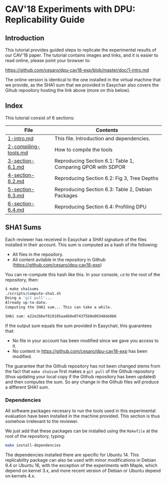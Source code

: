 CAV'18 Experiments with DPU: Replicability Guide
================================================

## Introduction

This tutorial provides guided steps to replicate the experimental results of our
CAV'18 paper.  The tutorial contains images and links, and it is easier to read
online, please point your browser to:

https://github.com/cesaro/dpu-cav18-exp/blob/master/doc/1-intro.md

The online version is identical to the one installed in the virtual machine that
we provide, as the SHA1 sum that we provided in Easychair also covers the Gihub
repository hosting the link above (more on this below).

## Index

This tutorial consist of 6 sections:

| File                   | Contents
| ---------------------- | -----------------------------------------------------
| [1-intro.md]           | This file. Introduction and dependencies.
| [2-compiling-tools.md] | How to compile the tools
| [3-section-6.1.md]     | Reproducing Section 6.1: Table 1, Comparing QPOR with SDPOR
| [4-section-6.2.md]     | Reproducing Section 6.2: Fig 3, Tree Depths
| [5-section-6.3.md]     | Reproducing Section 6.3: Table 2, Debian Packages
| [6-section-6.4.md]     | Reproducing Section 6.4: Profiling DPU

[1-intro.md]:           1-intro.md
[2-compiling-tools.md]: 2-compiling-tools.md
[3-section-6.1.md]:     3-section-6.1.md
[4-section-6.2.md]:     4-section-6.2.md
[5-section-6.3.md]:     5-section-6.3.md
[6-section-6.4.md]:     6-section-6.4.md

## SHA1 Sums

Each reviewer has received in Easychair a SHA1 signature of the files
installed in their account. This sum is computed as a hash of the following:

* All files in the repository.
* All content avilable in the repository in Github
  (https://github.com/cesaro/dpu-cav18-exp)

You can re-compute this hash like this. In your console, `cd` to the root of the
repository, then:

```sh
$ make sha1sums 
./scripts/compute-sha1.sh
Doing a 'git pull'...
Already up-to-date.
Computing the SHA1 sum... This can take a while.

SHA1 sum: e22e2bbef819105aa4b9e074375b9e00348de0b6
```

If the output sum equals the sum provided in Easychair, this guarantees that:

* No file in your account has been modified since we gave you access to it.
* No content in https://github.com/cesaro/dpu-cav18-exp has been modified.

The guarantee that the Github repository has not been changed stems from the
fact that `make sha1sum` first makes a `git pull` of the Github repository (thus
updating your local copy if the Github repository has been updated) and then
computes the sum. So any change in the Github files will produce a different
SHA1 sum.

### Dependencies

All software packages necesary to run the tools used in this experimental
evaluation have been installed in the machine provided. This section is thus
somehow irrelevant to the reviewer.

We just add that these packages can be installed using the `Makefile` at the
root of the repository, typing:

```sh
make install-dependencies
```

The dependencies installed there are specific for Ubuntu 14.  This replicability
package can also be used with minor modifications in Debian 9.4 or Ubuntu 16,
with the exception of the experiments with Maple, which depend on kernel 3.x,
and more recent version of Debian or Ubuntu depend on kernels 4.x.

